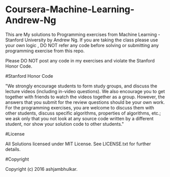 # Coursera-Machine-Learning-Andrew-Ng

This are My solutions to Programming exercises from Machine Learning - Stanford University by Andrew Ng. If you are taking the class please use your own logic
, DO NOT refer any code before solving or submitting any programming exercise from this repo.

Please DO NOT post any code in my exercises and violate the Stanford Honor Code.

#Stanford Honor Code

"We strongly encourage students to form study groups, and discuss the lecture videos (including in-video questions). We also encourage you to get together with friends to watch the videos together as a group. However, the answers that you submit for the review questions should be your own work. For the programming exercises, you are welcome to discuss them with other students, discuss specific algorithms, properties of algorithms, etc.; we ask only that you not look at any source code written by a different student, nor show your solution code to other students."

#License

All Solutions licensed under MIT License. See LICENSE.txt for further details.

#Copyright

Copyright (c) 2016 ashjambhulkar.